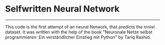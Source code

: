 # Selfwritten Neural Network
***
This code is the first attempt of an neural Network, that predicts the mnist dataset.
It was written with the help of the book "Neuronale Netze selbst programmieren: Ein verständlicher Einstieg mit Python" by Tariq Rashid.